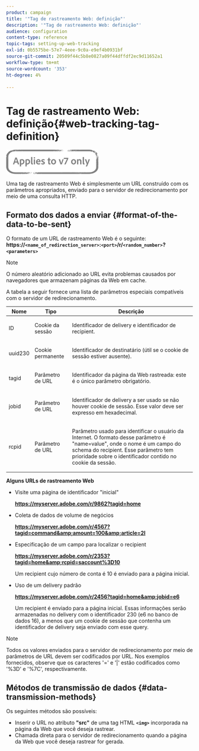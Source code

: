 ```yaml
---
product: campaign
title: '"Tag de rastreamento Web: definição"'
description: '"Tag de rastreamento Web: definição"'
audience: configuration
content-type: reference
topic-tags: setting-up-web-tracking
exl-id: 0b5575be-57e7-4eee-9c0a-e9ef4b0931bf
source-git-commit: 20509f44c5b8e0827a09f44dffdf2ec9d11652a1
workflow-type: tm+mt
source-wordcount: '353'
ht-degree: 4%

---
```


# Tag de rastreamento Web: definição{#web-tracking-tag-definition}

![](../../assets/v7-only.svg)

Uma tag de rastreamento Web é simplesmente um URL construído com os parâmetros apropriados, enviado para o servidor de redirecionamento por meio de uma consulta HTTP.

## Formato dos dados a enviar {#format-of-the-data-to-be-sent}

O formato de um URL de rastreamento Web é o seguinte: **https://`<name_of_redirection_server>`:`<port>`/r/`<random_number>`?`<parameters>`**

>[!NOTE]
>
>O número aleatório adicionado ao URL evita problemas causados por navegadores que armazenam páginas da Web em cache.

A tabela a seguir fornece uma lista de parâmetros especiais compatíveis com o servidor de redirecionamento.

<table>
                     <thead>
                        <tr>
                           <th>Nome</th>
                           <th>Tipo</th>
                           <th>Descrição</th> 
                        </tr> 
                     </thead>
                     <tbody>
                        <tr>
                           <td>
                              <p>ID</p> 
                           </td>
                           <td>
                              <p>Cookie da sessão</p> 
                           </td>
                           <td>
                              <p>Identificador de delivery e identificador de recipient.</p> 
                           </td> 
                        </tr>
                        <tr>
                           <td>
                              <p>uuid230</p> 
                           </td>
                           <td>
                              <p>Cookie permanente</p> 
                           </td>
                           <td>
                              <p>Identificador de destinatário (útil se o cookie de sessão estiver ausente).</p> 
                           </td> 
                        </tr>
                        <tr>
                           <td>
                              <p>tagid</p> 
                           </td>
                           <td>
                              <p>Parâmetro de URL</p> 
                           </td>
                           <td>
                              <p>Identificador da página da Web rastreada: este é o único parâmetro obrigatório.</p> 
                           </td> 
                        </tr>
                        <tr>
                           <td>
                              <p>jobid</p> 
                           </td>
                           <td>
                              <p>Parâmetro de URL</p> 
                           </td>
                           <td>
                              <p>Identificador de delivery a ser usado se não houver cookie de sessão. Esse valor deve ser
                                 expresso em hexadecimal.
                              </p> 
                           </td> 
                        </tr>
                        <tr>
                           <td>
                              <p>rcpid</p> 
                           </td>
                           <td>
                              <p>Parâmetro de URL</p> 
                           </td>
                           <td>
                              <p>Parâmetro usado para identificar o usuário da Internet. O formato desse parâmetro é "name=value",
                                 onde o nome é um campo do schema do recipient. Esse parâmetro tem prioridade sobre
                                 o identificador contido no cookie da sessão.
                              </p> 
                           </td> 
                        </tr> 
                     </tbody>  
                  </table>

**Alguns URLs de rastreamento Web**

* Visite uma página de identificador &quot;inicial&quot;

   **https://myserver.adobe.com/r/9862?tagid=home**

* Coleta de dados de volume de negócios

   **https://myserver.adobe.com/r/4567?tagid=command&amp;amount=100&amp;article=2l**

* Especificação de um campo para localizar o recipient

   **https://myserver.adobe.com/r/2353?tagid=home&amp;rcpid=saccount%3D10**

   Um recipient cujo número de conta é 10 é enviado para a página inicial.

* Uso de um delivery padrão

   **https://myserver.adobe.com/r/2456?tagid=home&amp;jobid=e6**

   Um recipient é enviado para a página inicial. Essas informações serão armazenadas no delivery com o identificador 230 (e6 no banco de dados 16), a menos que um cookie de sessão que contenha um identificador de delivery seja enviado com esse query.

>[!NOTE]
>
>Todos os valores enviados para o servidor de redirecionamento por meio de parâmetros de URL devem ser codificados por URL. Nos exemplos fornecidos, observe que os caracteres &#39;=&#39; e &#39;|&#39; estão codificados como &#39;%3D&#39; e &#39;%7C&#39;, respectivamente.

## Métodos de transmissão de dados {#data-transmission-methods}

Os seguintes métodos são possíveis:

* Inserir o URL no atributo **&quot;src&quot;** de uma tag HTML **`<img>`** incorporada na página da Web que você deseja rastrear.
* Chamada direta para o servidor de redirecionamento quando a página da Web que você deseja rastrear for gerada.
